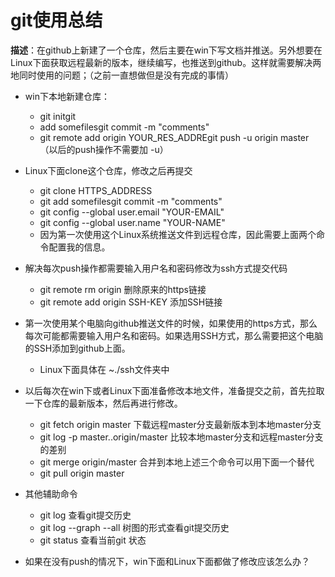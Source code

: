 # git使用总结

**描述**：在github上新建了一个仓库，然后主要在win下写文档并推送。另外想要在Linux下面获取远程最新的版本，继续编写，也推送到github。这样就需要解决两地同时使用的问题；（之前一直想做但是没有完成的事情）

- win下本地新建仓库：
	- git initgit 
	- add somefilesgit commit -m "comments"
	- git remote add origin YOUR_RES_ADDREgit push -u origin master （以后的push操作不需要加 -u）
  
- Linux下面clone这个仓库，修改之后再提交
	- git clone HTTPS_ADDRESS
	- git add somefilesgit commit -m "comments"
	- git config --global user.email "YOUR-EMAIL"
	- git config --global user.name "YOUR-NAME"
	- 因为第一次使用这个Linux系统推送文件到远程仓库，因此需要上面两个命令配置我的信息。

- 解决每次push操作都需要输入用户名和密码修改为ssh方式提交代码
	- git remote rm origin  删除原来的https链接
	- git remote add origin SSH-KEY  添加SSH链接

- 第一次使用某个电脑向github推送文件的时候，如果使用的https方式，那么每次可能都需要输入用户名和密码。如果选用SSH方式，那么需要把这个电脑的SSH添加到github上面。
	- Linux下面具体在 ~./ssh文件夹中

- 以后每次在win下或者Linux下面准备修改本地文件，准备提交之前，首先拉取一下仓库的最新版本，然后再进行修改。
	- git fetch origin master  下载远程master分支最新版本到本地master分支
	- git log -p master..origin/master  比较本地master分支和远程master分支的差别
	- git merge origin/master  合并到本地上述三个命令可以用下面一个替代
	- git pull origin master

- 其他辅助命令
	- git log  查看git提交历史
	- git log --graph --all  树图的形式查看git提交历史
	- git status  查看当前git 状态

- 如果在没有push的情况下，win下面和Linux下面都做了修改应该怎么办？